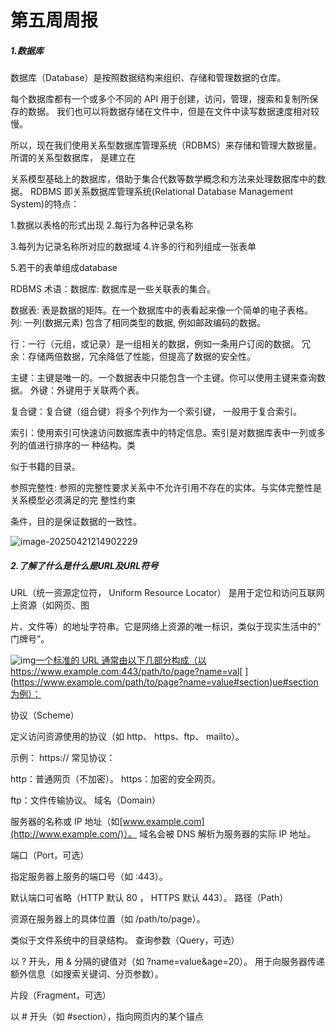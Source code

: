 # 第五周周报

##### 1.数据库

数据库（Database）是按照数据结构来组织、存储和管理数据的仓库。

每个数据库都有一个或多个不同的 API 用于创建，访问，管理，搜索和复制所保存的数据。 我们也可以将数据存储在文件中，但是在文件中读写数据速度相对较慢。

所以，现在我们使用关系型数据库管理系统（RDBMS）来存储和管理大数据量。所谓的关系型数据库， 是建立在

关系模型基础上的数据库，借助于集合代数等数学概念和方法来处理数据库中的数据。 RDBMS 即关系数据库管理系统(Relational Database Management System)的特点：

1.数据以表格的形式出现 2.每行为各种记录名称

3.每列为记录名称所对应的数据域 4.许多的行和列组成一张表单

5.若干的表单组成database

RDBMS 术语：数据库: 数据库是一些关联表的集合。

数据表: 表是数据的矩阵。在一个数据库中的表看起来像一个简单的电子表格。 列: 一列(数据元素) 包含了相同类型的数据, 例如邮政编码的数据。

行：一行（元组，或记录）是一组相关的数据，例如一条用户订阅的数据。 冗余：存储两倍数据，冗余降低了性能，但提高了数据的安全性。

主键：主键是唯一的。一个数据表中只能包含一个主键。你可以使用主键来查询数据。 外键：外键用于关联两个表。

复合键：复合键（组合键）将多个列作为一个索引键， 一般用于复合索引。

索引：使用索引可快速访问数据库表中的特定信息。索引是对数据库表中一列或多列的值进行排序的一 种结构。类

似于书籍的目录。

参照完整性: 参照的完整性要求关系中不允许引用不存在的实体。与实体完整性是关系模型必须满足的完 整性约束

条件，目的是保证数据的一致性。

![image-20250421214902229](C:\Users\26375\AppData\Roaming\Typora\typora-user-images\image-20250421214902229.png)

##### 2.了解了什么是什么是URL及URL符号

URL（统一资源定位符， Uniform Resource Locator） 是用于定位和访问互联网上资源（如网页、图

片、文件等）的地址字符串。它是网络上资源的唯一标识，类似于现实生活中的“ 门牌号”。

![img](file:///C:\Users\26375\AppData\Local\Temp\ksohtml3192\wps3.jpg)[一个标准的 URL 通常由以下几部分构成（以 ](https://www.example.com/path/to/page?name=value#section)https://www.example.com:443/path/to/page?name=val[ ](https://www.example.com/path/to/page?name=value#section)[ue#section 为例）：](https://www.example.com/path/to/page?name=value#section)

协议（Scheme）

定义访问资源使用的协议（如 http、 https、ftp、 mailto）。

示例： https:// 常见协议：

http：普通网页（不加密）。 https：加密的安全网页。

ftp：文件传输协议。 域名（Domain）

服务器的名称或 IP 地址（如[www.example.com](http://www.example.com/)）。 域名会被 DNS 解析为服务器的实际 IP 地址。

端口（Port，可选）

指定服务器上服务的端口号（如 :443）。

默认端口可省略（HTTP 默认 80 ， HTTPS 默认 443）。 路径（Path）

资源在服务器上的具体位置（如 /path/to/page）。

类似于文件系统中的目录结构。 查询参数（Query，可选）

以 ? 开头，用 & 分隔的键值对（如 ?name=value&age=20）。 用于向服务器传递额外信息（如搜索关键词、分页参数）。



片段（Fragment，可选）

以 # 开头（如 #section），指向网页内的某个锚点